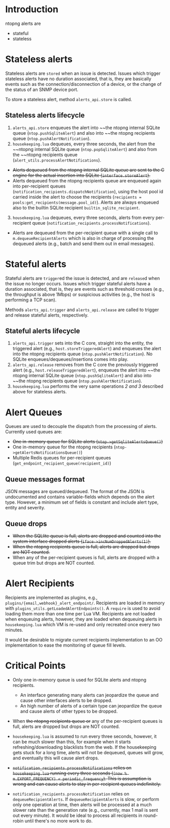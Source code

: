 

# Introduction

ntopng alerts are

- stateful
- stateless

# Stateless alerts

Stateless alerts are `stored` when an issue is detected. Issues which trigger stateless alerts have no duration associated, that is, they are basically events such as the connection/disconnection of a device, or the change of the status of an SNMP device port.

To store a stateless alert, method `alerts_api.store` is called.

## Stateless alerts lifecycle

1. `alerts_api.store` enqueues the alert into ~~the ntopng internal SQLite queue (`ntop.pushSqliteAlert`) and also into ~~the ntopng recipients queue (`ntop.pushAlertNotification`).
2. `housekeeping.lua` dequeues, every three seconds, the alert from the ~~ntopng internal SQLite queue (`ntop.popSqliteAlert`) and also from the ~~ntopng recipients queue (`alert_utils.processAlertNotifications`).

  - ~~Alerts dequeued from the ntopng internal SQLite queue are sent to the C engine for the actual insertion into SQLite (`interface.storeAlert`).~~
  - Alerts dequeued from the ntopng recipients queue are enqueued again into per-recipient queues (`notification_recipients.dispatchNotification`), using the host pool id carried inside the alert to choose the recipients (`recipients = pools:get_recipients(message.pool_id)`). Alerts are always enqueued also to the builtin SQLite recipient `builtin_sqlite_recipient`.

3. `housekeeping.lua` dequeues, every three seconds, alerts from every per-recipient queue (`notification_recipients.processNotifications`).

  - Alerts are dequeued from the per-recipient queue with a single call to `m.dequeueRecipientAlerts` which is also in charge of processing the dequeued alerts (e.g., batch and send them out in email messages).

# Stateful alerts

Stateful alerts are `trigger`ed the issue is detected, and are `release`d when the issue no longer occurs. Issues which trigger stateful alerts have a duration associated, that is, they are events such as threshold crosses (e.g., the throughput is above 1Mbps) or suspicious activities (e.g., the host is performing a TCP scan).

Methods `alerts_api.trigger` and `alerts_api.release` are called to trigger and release stateful alerts, respectively.

## Stateful alerts lifecycle

1. `alerts_api.trigger` sets into the C core, straight into the entity, the triggered alert (e.g., `host.storeTriggeredAlert`) and enqueues the alert into the ntopng recipients queue (`ntop.pushAlertNotification`). No SQLite enqueues/dequeues/insertions comes into play.
2. `alerts_api.release` removes from the C core the previously triggered alert (e.g., `host.releaseTriggeredAlert`), enqueues the alert into ~~the ntopng internal SQLite queue (`ntop.pushSqliteAlert`) and also into ~~the ntopng recipients queue (`ntop.pushAlertNotification`).
3. `housekeeping.lua` performs the very same operations *2 and 3* described above for stateless alerts.

# Alert Queues

Queues are used to decouple the dispatch from the processing of alerts. Currently used queues are:

- ~~One in-memory queue for SQLite alerts (`ntop->getSqliteAlertsQueue()`)~~
- One in-memory queue for the ntopng recipients (`ntop->getAlertsNotificationsQueue()`)
- Multiple Redis queues for per-recipient queues (`get_endpoint_recipient_queue(recipient_id)`)

## Queue messages format

JSON messages are queued/dequeued. The format of the JSON is undocumented and contains variable-fields which depends on the alert type. However, a minimum set of fields is constant and include alert type, entity and severity.

## Queue drops

- ~~When the SQLlite queue is full, alerts are dropped and counted into the system interface dropped alerts (`iface->incNumDroppedAlerts(1)`).~~
- ~~When the ntopng recipients queue is full, alerts are dropped but drops are NOT counted.~~
- When any of the per-recipient queues is full, alerts are dropped with a queue trim but drops are NOT counted.

# Alert Recipients

Recipients are implemented as plugins, e.g., `plugins/{email,webhook}_alert_endpoint/`. Recipients are loaded in memory with `plugins_utils.getLoadedAlertEndpoints()`. A `require` is used to avoid loading them more than one time per Lua VM. Recipients are not loaded when enqueuing alerts, however, they are loaded when dequeuing alerts in `housekeeping.lua` which VM is re-used and only recreated once every two minutes.

It would be desirable to migrate current recipients implementation to an OO implementation to ease the monitoring of queue fill levels.

# Critical Points

- Only one in-memory queue is used for SQLite alerts and ntopng recipients.

  - An interface generating many alerts can jeopardize the queue and cause other interfaces alerts to be dropped.
  - An high number of alerts of a certain type can jeopardize the queue and cause alerts of other types to be dropped.
  
- When ~~the ntopng recipients queue or~~ any of the per-recipient queues is full, alerts are dropped but drops are NOT counted.
- `housekeeping.lua` is assumed to run every three seconds, however, it can be much slower than this, for example when it starts refreshing/downloading blacklists from the web. If the housekeeping gets stuck for a long time, alerts will not be dequeued, queues will grow, and eventually this will cause alert drops.
- ~~`notification_recipients.processNotifications` relies on `housekeeping.lua` running every three seconds (`(now % m.EXPORT_FREQUENCY) < periodic_frequency`). This is assumption is wrong and can cause alerts to stay in per-recipient queues indefinitely.~~
- `notification_recipients.processNotification` relies on `dequeueRecipientAlerts`. If `dequeueRecipientAlerts` is slow, or perform only one operation at time, then alerts will be processed at a much slower rate than the generation rate (e.g., currently, max 1 mail is sent out every minute). It would be ideal to process all recipients in round-robin until there's no more work to do.
